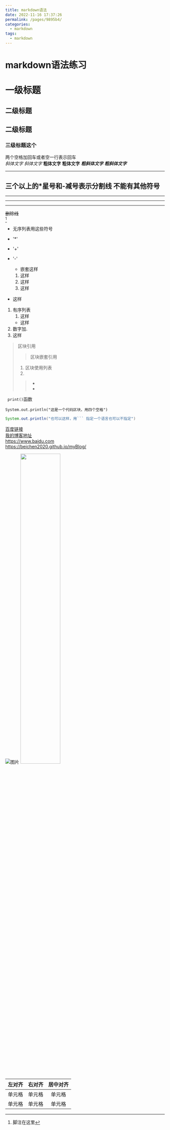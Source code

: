 ```yaml
---
title: markdown语法
date: 2022-11-16 17:37:26
permalink: /pages/9895b4/
categories:
  - markdown
tags:
  - markdown
---
```

# markdown语法练习 
# 一级标题

## 二级标题

## 二级标题

### 三级标题这个  
两个空格加回车或者空一行表示回车  
*斜体文字* _斜体文字_ **粗体文字** __粗体文字__ ***粗斜体文字*** ___粗斜体文字___

*** 
三个以上的*星号和-减号表示分割线 不能有其他符号
---
------------------------
--- 
****************************************************************
~~删除线~~  
[^脚注]  
[^脚注]:脚注在这里
* 无序列表用这些符号
* '*'
* '+'
* '-'
    * 嵌套这样
    1. 这样
    2. 这样
    3. 这样

* 这样

1. 有序列表
    1. 这样
    * 这样
2. 数字加.
3. 这样  
>区块引用
>>区块嵌套引用
>1. 区块使用列表
>2. 
>>-
>>-
` print()`函数
 
    System.out.println("这是一个代码区块，用四个空格")

```java
System.out.println("也可以这样，用``` 指定一个语言也可以不指定")
```

[百度链接](https://www.baidu.com)  
[我的博客地址](https://beichen2020.github.io/myBlog/)  
<https://www.baidu.com>  
<https://beichen2020.github.io/myBlog/>

![图片](https://git.poker/beichen2020/imgList/blob/main/img/2.2zew7ihbtkq0.jpg?raw=true "图片")
<img src="https://git.poker/beichen2020/imgList/blob/main/img/2.2zew7ihbtkq0.jpg?raw=true" width=50%> 

| 左对齐 | 右对齐 | 居中对齐 |
| :----- | -----: | :------: |
| 单元格 | 单元格 |  单元格  |
| 单元格 | 单元格 |  单元格  |